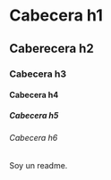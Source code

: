# Cabecera h1
## Caberecera h2
### Cabecera h3
#### Cabecera h4
##### Cabecera h5
###### Cabecera h6

Soy un readme.